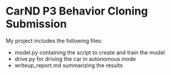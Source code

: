 # CarND P3 Behavior Cloning Submission

My project includes the following files:
* model.py containing the script to create and train the model
* drive.py for driving the car in autonomous mode
* writeup_report.md summarizing the results
